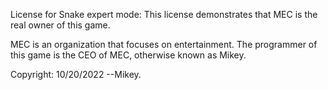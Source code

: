 License for Snake expert mode:
This license demonstrates that MEC is the real owner of this game.

MEC is an organization that focuses on entertainment.
The programmer of this game is the CEO of MEC, otherwise known as Mikey.

Copyright: 10/20/2022  --Mikey.
